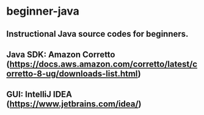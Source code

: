 # beginner-java


## Instructional Java source codes for beginners.

## Java SDK: Amazon Corretto (https://docs.aws.amazon.com/corretto/latest/corretto-8-ug/downloads-list.html)

## GUI: IntelliJ IDEA (https://www.jetbrains.com/idea/)



